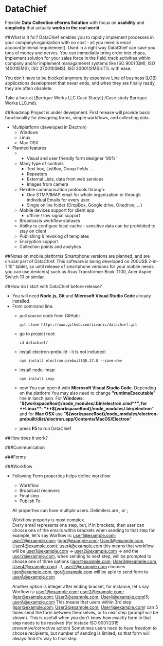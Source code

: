# DataChief
Flexible **Data Collection eForms Solution** with focus on **usability** and **simplicity** that actually **works in the real world**.

##What is it for?
DataChief enables you to rapidly implement processes in your company/organization with no cost - all you need is email account(minimal requirement). Used in a right way DataChief can save you tons of money and nerves. You can immediatly bring order into chaos, implement solution for your sales force in the field, track activities within company and/or implement managamenet systems like ISO 9001(QM), ISO 14001(EMS), ISO 27001(ISMS), ISO 20001(SMS)/ITIL with ease. 

You don't have to be blocked anymore by expensive Line of business (LOB) applications development that never ends, and when they are finally ready, they are often obsolete.

Take a look at [Barrique Works LLC Case Study](./Case study Barrique Works LLC.md). 

##Roadmap
Project is under develpment. First release will provide basic functionality for designing forms, simple workflows, and collecting data.
* Multiplatform (developed in Electron)
    * Windows
    * Linux
    * Mac OSX
* Planned features
    * - Visual and user friendly form designer '90%'
    * Many type of controls
        * Text box, ListBox, Group fields ...
        * Repeaters
        * External Lists, data from web services
        * Images from camera
    * Flexible communication protocols through:
        * One STMP/IMAP email for whole organization or through individual Emails for every user
        * Single online folder (DropBox, Google drive, Onedrive, ...)
    * Mobile devices support for client app
        * offline / low signal support
    * Broadcasts workflow statuses
    * Ability to configure local cache - sensitive data can be prohibited to stay on client
    * Publishing & revoking of templates
    * Encryption support
    * Collection points and analytics
 
##Notes on mobile platforms
Smartphone versions are planned, and are crucial part of DataChief. This software is being developed on 200US$ 2-in-1 10" tablet, so until release of smartphone versions for your mobile needs you can use device(s) such as Asus Transformer Book T100, Acer Aspire Switch 10 or similar.
 
##How do I start with DataChief before release?
* You will need **Node.js**, **Git** and **Microsoft Visual Studio Code** already installed.
* From command line:
    * pull source code from GitHub:
    
        `git clone https://www.github.com/iivanic/datachief.git`
    * go to project root: 
    
        `cd datachief/`
    * install electron-prebuild - it is not included: 
    
        `npm install electron-prebuilt@0.37.8 --save-dev`
    * install node-imap: 
    
        `npm install imap`
    * now You can open it with **Microsoft Visual Studio Code**. Depending on the platform You may also need to change **"runtimeExecutable"** line in lanch.json. For **Windows**: "**${workspaceRoot}/node_modules/.bin/electron.cmd**", for **Linux**: "**${workspaceRoot}/node_modules/.bin/electron**" and for **Mac OSX** use "**${workspaceRoot}/node_modules/electron-prebuilt/dist/electron.app/Contents/MacOS/Electron**"
    * press **F5** to run DataChief
    
##How does it work?

###Communication

###Forms

###Workflow
* Following Form properties helps define workflow
    * Workflow
    * Broadcast recievers
    * Final step
    * Publish To
     
     All properties can have multiple users.
     Delimiters are , or ;

     Workflow property is most complex.   
     Every email represents one step, but, if in brackets, then user can choose one of the emails within brackets when sending to that step
     for example, let's say Worflow is: user1@example.com; user2@example.com; (igor@example.com; User3@example.com, User4@example.com); userA@example.com
     this means that workflow will be user1@example.com -> user2@example.com -> 
     and the user2@example.com, when sending to next step, will be prompted to choose one of three options (igor@example.com; User3@example.com, User4@example.com).
     if, user2@example.com chooses igor@example.com, igor@example.com will be aple to send form to userA@example.com
    
     Another option is integer after ending bracket, for instance, let's say Worflow is:
     user1@example.com; user2@example.com; (igor@example.com; User3@example.com, User4@example.com)5; userA@example.com
     This means that users within 3rd step (igor@example.com; User3@example.com, User4@example.com) can 5 times send the form between
     themselves, or to next step (prompt will be shown).
     This is usefull when you don't know how exactly form in that step needs to be resolved (for instace ISO 9001:2015 preventive/corrective action)
     Sometimes users need to have freedom to choose recipients, but number of sending is limited, so that form will always find it's way
     to final step.
